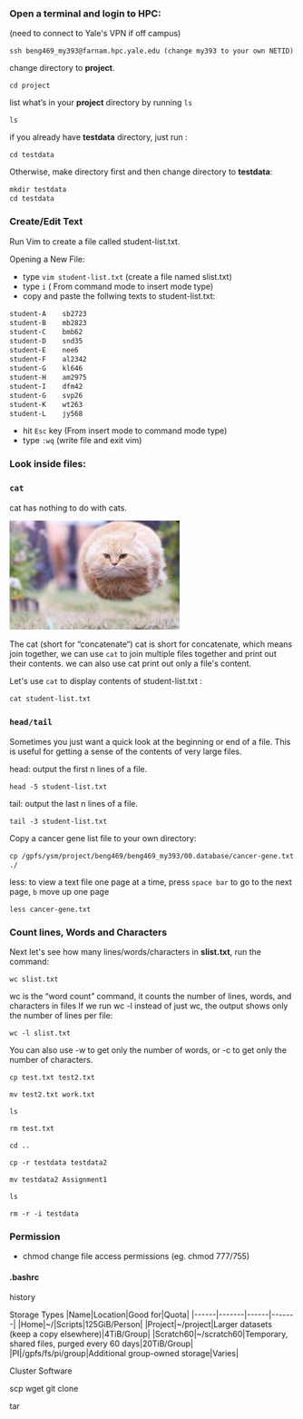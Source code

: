 ### Open a terminal and login to HPC: 

(need to connect to Yale's VPN if off campus)
```
ssh beng469_my393@farnam.hpc.yale.edu (change my393 to your own NETID)
```
change directory to **project**.
```
cd project
```
list what’s in your **project** directory by running ```ls```
```
ls 
```
if you already have **testdata** directory, just run :
```
cd testdata 
```
Otherwise, make directory first and then change directory to **testdata**:
```
mkdir testdata
cd testdata
```

### Create/Edit Text

Run Vim to create a file called student-list.txt.

Opening a New File:

* type ```vim student-list.txt``` (create a file named slist.txt)
* type ```i``` ( From command mode to insert mode type)
* copy and paste the follwing texts to student-list.txt:  
```
student-A    sb2723
student-B    mb2823
student-C    bmb62
student-D    snd35
student-E    nee6
student-F    al2342
student-G    kl646
student-H    am2975
student-I    dfm42
student-G    svp26
student-K    wt263
student-L    jy568
```
* hit ```Esc``` key (From insert mode to command mode type)
* type ```:wq``` (write file and exit vim)

### Look inside files: 

### ```cat```

cat has nothing to do with cats. 
<p><img width="300" src="https://github.com/MingyuYang-Yale/BENG469/blob/main/Assignment1/real-cat.png" alt="foo bar" title="train &amp; tracks" /></p>

The cat (short for “concatenate“) cat is short for concatenate, which means join together, we can use ```cat``` to join multiple files together and print out their contents. we can also use cat print out only a file's content.

Let's use ```cat``` to display contents of student-list.txt :  
```
cat student-list.txt
```

### ```head/tail```
Sometimes you just want a quick look at the beginning or end of a file. This is useful for getting a sense of the contents of very large files.

head: output the first n lines of a file. 

```
head -5 student-list.txt 
```
tail: output the last n lines of a file. 
```
tail -3 student-list.txt  
```

Copy a cancer gene list file to your own directory:

```
cp /gpfs/ysm/project/beng469/beng469_my393/00.database/cancer-gene.txt ./
```

less: to view a text file one page at a time, press ```space bar``` to go to the next page, ```b``` move up one page

```
less cancer-gene.txt
```

### Count lines, Words and Characters 

Next let's see how many lines/words/characters in **slist.txt**, run the command:
```
wc slist.txt 
```
wc is the “word count” command, it counts the number of lines, words, and characters in files
If we run wc -l instead of just wc, the output shows only the number of lines per file:
```
wc -l slist.txt
```
You can also use -w to get only the number of words, or -c to get only the number of characters.



```
cp test.txt test2.txt
```

```
mv test2.txt work.txt 
```

```
ls
```

```
rm test.txt 
```

```
cd ..
```

```
cp -r testdata testdata2
```

```
mv testdata2 Assignment1
```

```
ls 
```

```
rm -r -i testdata 
```

### Permission

* chmod change file access permissions (eg. chmod 777/755)

#### .bashrc

history

Storage Types
|Name|Location|Good for|Quota|
|------|-------|------|-------|
|Home|~/|Scripts|125GiB/Person|
|Project|~/project|Larger datasets (keep a copy elsewhere)|4TiB/Group|
|Scratch60|~/scratch60|Temporary, shared files, purged every 60 days|20TiB/Group|
|PI|/gpfs/fs/pi/group|Additional group-owned storage|Varies|

Cluster Software

scp 
wget
git clone

tar 
